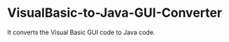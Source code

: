 VisualBasic-to-Java-GUI-Converter
=================================

It converts the Visual Basic GUI code to Java code.
